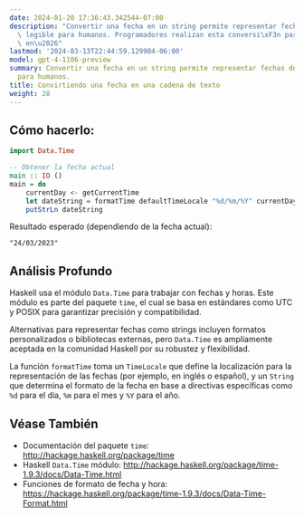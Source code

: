 ```yaml
---
date: 2024-01-20 17:36:43.342544-07:00
description: "Convertir una fecha en un string permite representar fechas de manera\
  \ legible para humanos. Programadores realizan esta conversi\xF3n para mostrar fechas\
  \ en\u2026"
lastmod: '2024-03-13T22:44:59.129904-06:00'
model: gpt-4-1106-preview
summary: Convertir una fecha en un string permite representar fechas de manera legible
  para humanos.
title: Convirtiendo una fecha en una cadena de texto
weight: 28
---
```


## Cómo hacerlo:
```Haskell
import Data.Time

-- Obtener la fecha actual
main :: IO ()
main = do
    currentDay <- getCurrentTime
    let dateString = formatTime defaultTimeLocale "%d/%m/%Y" currentDay
    putStrLn dateString
```

Resultado esperado (dependiendo de la fecha actual):

```
"24/03/2023"
```

## Análisis Profundo
Haskell usa el módulo `Data.Time` para trabajar con fechas y horas. Este módulo es parte del paquete `time`, el cual se basa en estándares como UTC y POSIX para garantizar precisión y compatibilidad.

Alternativas para representar fechas como strings incluyen formatos personalizados o bibliotecas externas, pero `Data.Time` es ampliamente aceptada en la comunidad Haskell por su robustez y flexibilidad.

La función `formatTime` toma un `TimeLocale` que define la localización para la representación de las fechas (por ejemplo, en inglés o español), y un `String` que determina el formato de la fecha en base a directivas específicas como `%d` para el día, `%m` para el mes y `%Y` para el año.

## Véase También
- Documentación del paquete `time`: http://hackage.haskell.org/package/time
- Haskell `Data.Time` módulo: http://hackage.haskell.org/package/time-1.9.3/docs/Data-Time.html
- Funciones de formato de fecha y hora: https://hackage.haskell.org/package/time-1.9.3/docs/Data-Time-Format.html
